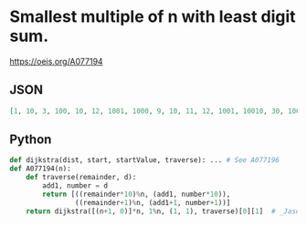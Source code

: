 # Smallest multiple of n with least digit sum\.
https://oeis.org/A077194
## JSON
```JSON
[1, 10, 3, 100, 10, 12, 1001, 1000, 9, 10, 11, 12, 1001, 10010, 30, 10000, 100000001, 18, 1000000001, 100, 21, 110, 100000000001, 120, 100, 10010, 27, 100100, 100000000000001, 30, 10000011, 100000, 33, 1000000010, 10010, 36, 111, 10000000010, 10101]
```
## Python
```Python
def dijkstra(dist, start, startValue, traverse): ... # See A077196
def A077194(n):
    def traverse(remainder, d):
        add1, number = d
        return [((remainder*10)%n, (add1, number*10)),
                ((remainder+1)%n, (add1+1, number+1))]
    return dijkstra([(n+1, 0)]*n, 1%n, (1, 1), traverse)[0][1]  # _Jason Yuen_, Feb 28 2024
```
